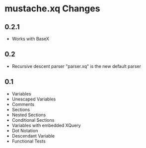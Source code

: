 # mustache.xq Changes

## 0.2.1

* Works with BaseX

## 0.2

* Recursive descent parser "parser.xq" is the new default parser

## 0.1

* Variables
* Unescaped Variables
* Comments
* Sections
* Nested Sections
* Conditional Sections
* Variables with embedded XQuery
* Dot Notation
* Descendant Variable
* Functional Tests

